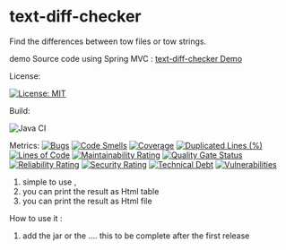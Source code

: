 # text-diff-checker
Find the differences between tow files or tow strings.

demo Source code using Spring MVC : [text-diff-checker Demo](https://github.com/barrouh/TextDiffCheckerDemo)

License:

[![License: MIT](https://img.shields.io/badge/License-MIT-yellow.svg)](https://opensource.org/licenses/MIT)

Build:

![Java CI](https://github.com/barrouh/text-diff-checker/workflows/Java%20CI/badge.svg)

Metrics:
[![Bugs](https://sonarcloud.io/api/project_badges/measure?project=text-diff-checker&metric=bugs)](https://sonarcloud.io/dashboard?id=text-diff-checker)
[![Code Smells](https://sonarcloud.io/api/project_badges/measure?project=text-diff-checker&metric=code_smells)](https://sonarcloud.io/dashboard?id=text-diff-checker)
[![Coverage](https://sonarcloud.io/api/project_badges/measure?project=text-diff-checker&metric=coverage)](https://sonarcloud.io/dashboard?id=text-diff-checker)
[![Duplicated Lines (%)](https://sonarcloud.io/api/project_badges/measure?project=text-diff-checker&metric=duplicated_lines_density)](https://sonarcloud.io/dashboard?id=text-diff-checker)
[![Lines of Code](https://sonarcloud.io/api/project_badges/measure?project=text-diff-checker&metric=ncloc)](https://sonarcloud.io/dashboard?id=text-diff-checker)
[![Maintainability Rating](https://sonarcloud.io/api/project_badges/measure?project=text-diff-checker&metric=sqale_rating)](https://sonarcloud.io/dashboard?id=text-diff-checker)
[![Quality Gate Status](https://sonarcloud.io/api/project_badges/measure?project=text-diff-checker&metric=alert_status)](https://sonarcloud.io/dashboard?id=text-diff-checker)
[![Reliability Rating](https://sonarcloud.io/api/project_badges/measure?project=text-diff-checker&metric=reliability_rating)](https://sonarcloud.io/dashboard?id=text-diff-checker)
[![Security Rating](https://sonarcloud.io/api/project_badges/measure?project=text-diff-checker&metric=security_rating)](https://sonarcloud.io/dashboard?id=text-diff-checker)
[![Technical Debt](https://sonarcloud.io/api/project_badges/measure?project=text-diff-checker&metric=sqale_index)](https://sonarcloud.io/dashboard?id=text-diff-checker)
[![Vulnerabilities](https://sonarcloud.io/api/project_badges/measure?project=text-diff-checker&metric=vulnerabilities)](https://sonarcloud.io/dashboard?id=text-diff-checker)

1. simple to use ,
2. you can print the result as Html table 
3. you can print the result as Html file

How to use it :
1. add the jar or the .... this to be complete after the first release  
